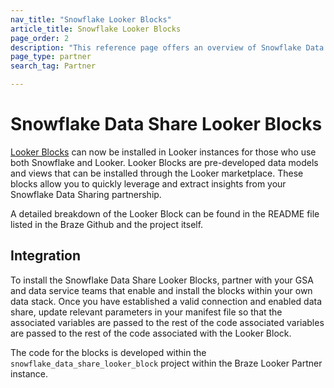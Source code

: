 ```yaml
---
nav_title: "Snowflake Looker Blocks"
article_title: Snowflake Looker Blocks
page_order: 2
description: "This reference page offers an overview of Snowflake Data Share Looker Blocks and how they can be added to your Looker instances"
page_type: partner
search_tag: Partner

---
```


# Snowflake Data Share Looker Blocks

[Looker Blocks](https://cloud.google.com/looker/docs/blocks) can now be installed in Looker instances for those who use both Snowflake and Looker. Looker Blocks are pre-developed data models and views that can be installed through the Looker marketplace. These blocks allow you to quickly leverage and extract insights from your Snowflake Data Sharing partnership. 

A detailed breakdown of the Looker Block can be found in the README file listed in the Braze Github and the project itself. 

## Integration

To install the Snowflake Data Share Looker Blocks, partner with your GSA and data service teams that enable and install the blocks within your own data stack. Once you have established a valid connection and enabled data share, update relevant parameters in your manifest file so that the associated variables are passed to the rest of the code associated variables are passed to the rest of the code associated with the Looker Block.

The code for the blocks is developed within the `snowflake_data_share_looker_block` project within the Braze Looker Partner instance. 